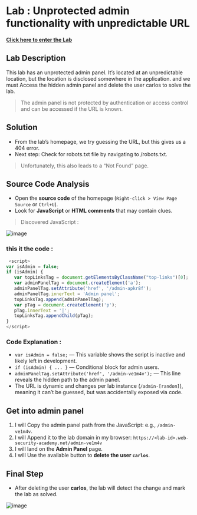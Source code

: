 #  Lab : Unprotected admin functionality with unpredictable URL
[**Click here to enter the Lab**](https://portswigger.net/web-security/access-control/lab-unprotected-admin-functionality-with-unpredictable-url)

## Lab Description

This lab has an unprotected admin panel. It’s located at an unpredictable location, but the location is disclosed somewhere in the application.
and we must Access the hidden admin panel and delete the user carlos to solve the lab.

> The admin panel is not protected by authentication or access control and can be accessed if the URL is known.

## Solution 

- From the lab’s homepage, we try guessing the URL, but this gives us a 404 error.
- Next step: Check for robots.txt file by navigating to /robots.txt.
> Unfortunately, this also leads to a “Not Found” page.

## Source Code Analysis 
 
* Open the **source code** of the homepage (`Right-click > View Page Source` or `Ctrl+U`). 
* Look for **JavaScript** or **HTML comments** that may contain clues. 
 
> Discovered JavaScript :

![image](https://github.com/user-attachments/assets/c31f61ff-7c16-4f03-ab4d-f796a04cec2d)

### this it the code : 
 
```js 
 <script>
var isAdmin = false;
if (isAdmin) {
   var topLinksTag = document.getElementsByClassName("top-links")[0];
   var adminPanelTag = document.createElement('a');
   adminPanelTag.setAttribute('href', '/admin-apkr8f');
   adminPanelTag.innerText = 'Admin panel';
   topLinksTag.append(adminPanelTag);
   var pTag = document.createElement('p');
   pTag.innerText = '|';
   topLinksTag.appendChild(pTag);
}
</script>
``` 


### Code Explanation : 
 
* `var isAdmin = false;` — This variable shows the script is inactive and likely left in development. 
* `if (isAdmin) { ... }` — Conditional block for admin users. 
* `adminPanelTag.setAttribute('href', '/admin-ve1m4v');` — This line reveals the hidden path to the admin panel. 
* The URL is dynamic and changes per lab instance (`/admin-[random]`), meaning it can’t be guessed, but was accidentally exposed via code. 


## Get into admin panel  

1. I will Copy the admin panel path from the JavaScript: e.g., `/admin-ve1m4v`. 
2. I will Append it to the lab domain in my browser: 
   `https://<lab-id>.web-security-academy.net/admin-ve1m4v` 
3. I will land on the **Admin Panel** page. 
4. I will Use the available button to **delete the user `carlos`**. 

 ## Final Step

* After deleting the user **carlos**, the lab will detect the change and mark the lab as solved.
  
![image](https://github.com/user-attachments/assets/5d3ea20e-8d68-4aa2-a778-ee24642aa1e2)
